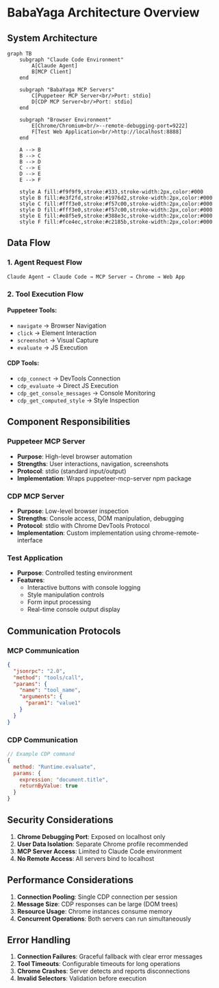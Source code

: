 # BabaYaga Architecture Overview

## System Architecture

```mermaid
graph TB
    subgraph "Claude Code Environment"
        A[Claude Agent]
        B[MCP Client]
    end
    
    subgraph "BabaYaga MCP Servers"
        C[Puppeteer MCP Server<br/>Port: stdio]
        D[CDP MCP Server<br/>Port: stdio]
    end
    
    subgraph "Browser Environment"
        E[Chrome/Chromium<br/>--remote-debugging-port=9222]
        F[Test Web Application<br/>http://localhost:8888]
    end
    
    A --> B
    B --> C
    B --> D
    C --> E
    D --> E
    E --> F
    
    style A fill:#f9f9f9,stroke:#333,stroke-width:2px,color:#000
    style B fill:#e3f2fd,stroke:#1976d2,stroke-width:2px,color:#000
    style C fill:#fff3e0,stroke:#f57c00,stroke-width:2px,color:#000
    style D fill:#fff3e0,stroke:#f57c00,stroke-width:2px,color:#000
    style E fill:#e8f5e9,stroke:#388e3c,stroke-width:2px,color:#000
    style F fill:#fce4ec,stroke:#c2185b,stroke-width:2px,color:#000
```

## Data Flow

### 1. Agent Request Flow
```
Claude Agent → Claude Code → MCP Server → Chrome → Web App
```

### 2. Tool Execution Flow

#### Puppeteer Tools:
- `navigate` → Browser Navigation
- `click` → Element Interaction
- `screenshot` → Visual Capture
- `evaluate` → JS Execution

#### CDP Tools:
- `cdp_connect` → DevTools Connection
- `cdp_evaluate` → Direct JS Execution
- `cdp_get_console_messages` → Console Monitoring
- `cdp_get_computed_style` → Style Inspection

## Component Responsibilities

### Puppeteer MCP Server
- **Purpose**: High-level browser automation
- **Strengths**: User interactions, navigation, screenshots
- **Protocol**: stdio (standard input/output)
- **Implementation**: Wraps puppeteer-mcp-server npm package

### CDP MCP Server
- **Purpose**: Low-level browser inspection
- **Strengths**: Console access, DOM manipulation, debugging
- **Protocol**: stdio with Chrome DevTools Protocol
- **Implementation**: Custom implementation using chrome-remote-interface

### Test Application
- **Purpose**: Controlled testing environment
- **Features**: 
  - Interactive buttons with console logging
  - Style manipulation controls
  - Form input processing
  - Real-time console output display

## Communication Protocols

### MCP Communication
```json
{
  "jsonrpc": "2.0",
  "method": "tools/call",
  "params": {
    "name": "tool_name",
    "arguments": {
      "param1": "value1"
    }
  }
}
```

### CDP Communication
```javascript
// Example CDP command
{
  method: "Runtime.evaluate",
  params: {
    expression: "document.title",
    returnByValue: true
  }
}
```

## Security Considerations

1. **Chrome Debugging Port**: Exposed on localhost only
2. **User Data Isolation**: Separate Chrome profile recommended
3. **MCP Server Access**: Limited to Claude Code environment
4. **No Remote Access**: All servers bind to localhost

## Performance Considerations

1. **Connection Pooling**: Single CDP connection per session
2. **Message Size**: CDP responses can be large (DOM trees)
3. **Resource Usage**: Chrome instances consume memory
4. **Concurrent Operations**: Both servers can run simultaneously

## Error Handling

1. **Connection Failures**: Graceful fallback with clear error messages
2. **Tool Timeouts**: Configurable timeouts for long operations
3. **Chrome Crashes**: Server detects and reports disconnections
4. **Invalid Selectors**: Validation before execution
